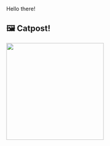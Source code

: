 Hello there!



## 🖼️ Catpost!

<sub>
    <img src="https://cdn2.thecatapi.com/images/17q.jpg" height="256">
</sub>

